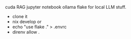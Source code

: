 cuda RAG jupyter notebook ollama flake for local LLM stuff. 

- clone it
- nix develop
  or
- echo "use flake ." > .envrc
- direnv allow .
